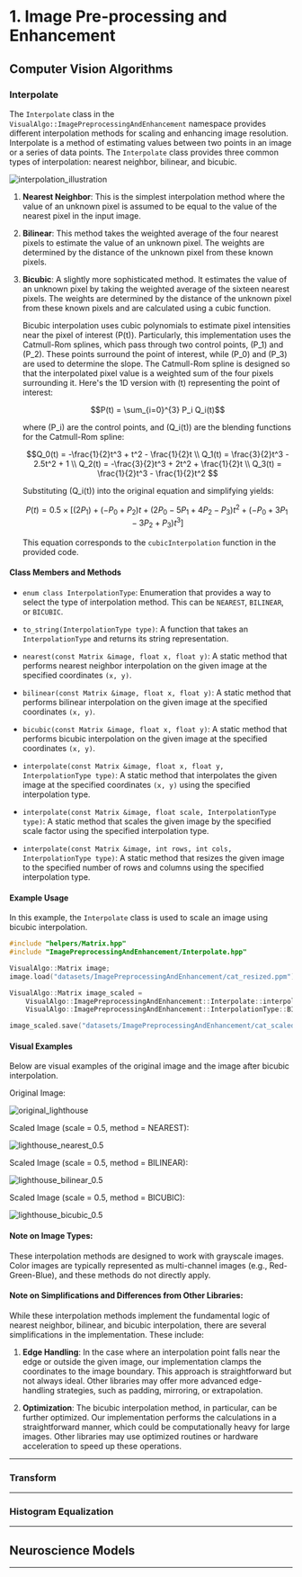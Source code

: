 # 1. Image Pre-processing and Enhancement

## Computer Vision Algorithms

### Interpolate

The `Interpolate` class in the `VisualAlgo::ImagePreprocessingAndEnhancement` namespace provides different interpolation methods for scaling and enhancing image resolution. Interpolate is a method of estimating values between two points in an image or a series of data points. The `Interpolate` class provides three common types of interpolation: nearest neighbor, bilinear, and bicubic.

![interpolation_illustration](../images/ImagePreprocessingAndEnhancement/interpolation_illustration.jpg)

1. **Nearest Neighbor**: This is the simplest interpolation method where the value of an unknown pixel is assumed to be equal to the value of the nearest pixel in the input image.

2. **Bilinear**: This method takes the weighted average of the four nearest pixels to estimate the value of an unknown pixel. The weights are determined by the distance of the unknown pixel from these known pixels.

3. **Bicubic**: A slightly more sophisticated method. It estimates the value of an unknown pixel by taking the weighted average of the sixteen nearest pixels. The weights are determined by the distance of the unknown pixel from these known pixels and are calculated using a cubic function. 

    Bicubic interpolation uses cubic polynomials to estimate pixel intensities near the pixel of interest \(P(t)\). Particularly, this implementation uses the Catmull-Rom splines, which pass through two control points, \(P_1\) and \(P_2\). These points surround the point of interest, while \(P_0\) and \(P_3\) are used to determine the slope. The Catmull-Rom spline is designed so that the interpolated pixel value is a weighted sum of the four pixels surrounding it. Here's the 1D version with \(t\) representing the point of interest:

    $$P(t) = \sum_{i=0}^{3} P_i Q_i(t)$$

    where \(P_i\) are the control points, and \(Q_i(t)\) are the blending functions for the Catmull-Rom spline:

    $$Q_0(t) = -\frac{1}{2}t^3 + t^2 - \frac{1}{2}t \\
    Q_1(t) = \frac{3}{2}t^3 - 2.5t^2 + 1 \\
    Q_2(t) = -\frac{3}{2}t^3 + 2t^2 + \frac{1}{2}t \\
    Q_3(t) = \frac{1}{2}t^3 - \frac{1}{2}t^2 $$

    Substituting \(Q_i(t)\) into the original equation and simplifying yields:

    $$P(t) = 0.5 \times [ (2 P_1) + (-P_0 + P_2) t + (2P_0 - 5 P_1 + 4 P_2 - P_3) t^2 + (-P_0 + 3 P_1 - 3 P_2 + P_3) t^3 ]$$

    This equation corresponds to the `cubicInterpolation` function in the provided code.

#### Class Members and Methods

- `enum class InterpolationType`: Enumeration that provides a way to select the type of interpolation method. This can be `NEAREST`, `BILINEAR`, or `BICUBIC`.

- `to_string(InterpolationType type)`: A function that takes an `InterpolationType` and returns its string representation.

- `nearest(const Matrix &image, float x, float y)`: A static method that performs nearest neighbor interpolation on the given image at the specified coordinates `(x, y)`.

- `bilinear(const Matrix &image, float x, float y)`: A static method that performs bilinear interpolation on the given image at the specified coordinates `(x, y)`.

- `bicubic(const Matrix &image, float x, float y)`: A static method that performs bicubic interpolation on the given image at the specified coordinates `(x, y)`.

- `interpolate(const Matrix &image, float x, float y, InterpolationType type)`: A static method that interpolates the given image at the specified coordinates `(x, y)` using the specified interpolation type.

- `interpolate(const Matrix &image, float scale, InterpolationType type)`: A static method that scales the given image by the specified scale factor using the specified interpolation type.

- `interpolate(const Matrix &image, int rows, int cols, InterpolationType type)`: A static method that resizes the given image to the specified number of rows and columns using the specified interpolation type.

#### Example Usage

In this example, the `Interpolate` class is used to scale an image using bicubic interpolation.

```cpp
#include "helpers/Matrix.hpp"
#include "ImagePreprocessingAndEnhancement/Interpolate.hpp"

VisualAlgo::Matrix image;
image.load("datasets/ImagePreprocessingAndEnhancement/cat_resized.ppm");

VisualAlgo::Matrix image_scaled = 
    VisualAlgo::ImagePreprocessingAndEnhancement::Interpolate::interpolate(image, 2.0f, 
    VisualAlgo::ImagePreprocessingAndEnhancement::InterpolationType::BICUBIC);

image_scaled.save("datasets/ImagePreprocessingAndEnhancement/cat_scaled.ppm", true);
```

#### Visual Examples

Below are visual examples of the original image and the image after bicubic interpolation.

Original Image:

![original_lighthouse](../images/ImagePreprocessingAndEnhancement/lighthouse_original.png)

Scaled Image (scale = 0.5, method = NEAREST):

![lighthouse_nearest_0.5](../images/ImagePreprocessingAndEnhancement/lighthouse_nearest_0.5.png)

Scaled Image (scale = 0.5, method = BILINEAR):

![lighthouse_bilinear_0.5](../images/ImagePreprocessingAndEnhancement/lighthouse_bilinear_0.5.png)

Scaled Image (scale = 0.5, method = BICUBIC):

![lighthouse_bicubic_0.5](../images/ImagePreprocessingAndEnhancement/lighthouse_bicubic_0.5.png)

#### Note on Image Types:

These interpolation methods are designed to work with grayscale images. Color images are typically represented as multi-channel images (e.g., Red-Green-Blue), and these methods do not directly apply.

#### Note on Simplifications and Differences from Other Libraries:

While these interpolation methods implement the fundamental logic of nearest neighbor, bilinear, and bicubic interpolation, there are several simplifications in the implementation. These include:

1. **Edge Handling**: In the case where an interpolation point falls near the edge or outside the given image, our implementation clamps the coordinates to the image boundary. This approach is straightforward but not always ideal. Other libraries may offer more advanced edge-handling strategies, such as padding, mirroring, or extrapolation.

2. **Optimization**: The bicubic interpolation method, in particular, can be further optimized. Our implementation performs the calculations in a straightforward manner, which could be computationally heavy for large images. Other libraries may use optimized routines or hardware acceleration to speed up these operations.

---

### Transform

---

### Histogram Equalization

---

## Neuroscience Models

---
